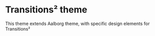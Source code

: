 Transitions² theme
==================

This theme extends Aalborg theme, with specific design elements for Transitions²


